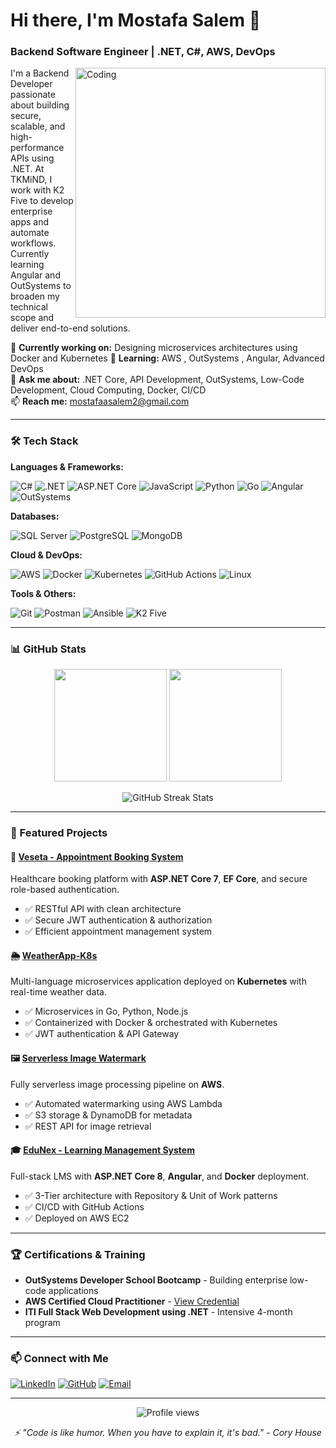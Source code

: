 # Hi there, I'm Mostafa Salem 👋

### Backend Software Engineer | .NET, C#, AWS, DevOps

<img align="right" alt="Coding" width="400" src="https://user-images.githubusercontent.com/74038190/229223263-cf2e4b07-2615-4f87-9c38-e37600f8381a.gif">

I'm a Backend Developer passionate about building secure, scalable, and high-performance APIs using .NET.
At TKMiND, I work with K2 Five to develop enterprise apps and automate workflows.
Currently learning Angular and OutSystems to broaden my technical scope and deliver end-to-end solutions.


🔭 **Currently working on:** Designing microservices architectures using Docker and Kubernetes 
🌱 **Learning:** AWS , OutSystems , Angular, Advanced DevOps  
💬 **Ask me about:** .NET Core, API Development, OutSystems, Low-Code Development, Cloud Computing, Docker, CI/CD  
📫 **Reach me:** mostafaasalem2@gmail.com  

---

### 🛠️ Tech Stack

**Languages & Frameworks:**

![C#](https://img.shields.io/badge/C%23-239120?style=for-the-badge&logo=c-sharp&logoColor=white)
![.NET](https://img.shields.io/badge/.NET-512BD4?style=for-the-badge&logo=dotnet&logoColor=white)
![ASP.NET Core](https://img.shields.io/badge/ASP.NET_Core-512BD4?style=for-the-badge&logo=dotnet&logoColor=white)
![JavaScript](https://img.shields.io/badge/JavaScript-F7DF1E?style=for-the-badge&logo=javascript&logoColor=black)
![Python](https://img.shields.io/badge/Python-3776AB?style=for-the-badge&logo=python&logoColor=white)
![Go](https://img.shields.io/badge/Go-00ADD8?style=for-the-badge&logo=go&logoColor=white)
![Angular](https://img.shields.io/badge/Angular-DD0031?style=for-the-badge&logo=angular&logoColor=white)
![OutSystems](https://img.shields.io/badge/OutSystems-E60000?style=for-the-badge&logo=outsystems&logoColor=white)

**Databases:**

![SQL Server](https://img.shields.io/badge/SQL_Server-CC2927?style=for-the-badge&logo=microsoft-sql-server&logoColor=white)
![PostgreSQL](https://img.shields.io/badge/PostgreSQL-316192?style=for-the-badge&logo=postgresql&logoColor=white)
![MongoDB](https://img.shields.io/badge/MongoDB-47A248?style=for-the-badge&logo=mongodb&logoColor=white)

**Cloud & DevOps:**

![AWS](https://img.shields.io/badge/AWS-232F3E?style=for-the-badge&logo=amazon-aws&logoColor=white)
![Docker](https://img.shields.io/badge/Docker-2496ED?style=for-the-badge&logo=docker&logoColor=white)
![Kubernetes](https://img.shields.io/badge/Kubernetes-326CE5?style=for-the-badge&logo=kubernetes&logoColor=white)
![GitHub Actions](https://img.shields.io/badge/GitHub_Actions-2088FF?style=for-the-badge&logo=github-actions&logoColor=white)
![Linux](https://img.shields.io/badge/Linux-FCC624?style=for-the-badge&logo=linux&logoColor=black)

**Tools & Others:**

![Git](https://img.shields.io/badge/Git-F05032?style=for-the-badge&logo=git&logoColor=white)
![Postman](https://img.shields.io/badge/Postman-FF6C37?style=for-the-badge&logo=postman&logoColor=white)
![Ansible](https://img.shields.io/badge/Ansible-EE0000?style=for-the-badge&logo=ansible&logoColor=white)
![K2 Five](https://img.shields.io/badge/K2_Five-0066CC?style=for-the-badge&logo=data:image/png;base64,iVBORw0KGgoAAAANSUhEUgAAAA4AAAAOCAYAAAAfSC3RAAAABHNCSVQICAgIfAhkiAAAAAlwSFlzAAAA7AAAAOwBeShxvQAAABl0RVh0U29mdHdhcmUAd3d3Lmlua3NjYXBlLm9yZ5vuPBoAAADLSURBVCiRY2AYBaNgFIyCUTAKRgEpgJmZeQMDA8N/MJufnz8fXRMDAwPDf1QAU8P/ERsbGxuYRkZG5v9kACYGBgYGdE1gJ6Jr+E9OaDEwMDBiOJGcaDwEyEkGZFdjaDx69Cg5TkTXCLYC3YkYpaMkYUKSBlKdSFI0kqSBlGgkOhpJikZiopHkaCQ6GkmORoKikaxoJCoaSY5GvNFIdjTijUaSo5Gsh5KCHkpK+vAa6O2hHAWjYBSMglEwCkbBKBgFo2AUjAICAQBvejMfDhRU1gAAAABJRU5ErkJggg==&logoColor=white)

---

### 📊 GitHub Stats

<p align="center">
  <img height="180em" src="https://github-readme-stats.vercel.app/api?username=moostafasal&show_icons=true&theme=tokyonight&include_all_commits=true&count_private=true"/>
  <img height="180em" src="https://github-readme-stats.vercel.app/api/top-langs/?username=moostafasal&layout=compact&langs_count=8&theme=tokyonight"/>
</p>

<p align="center">
  <img src="https://github-readme-streak-stats.demolab.com/?user=moostafasal&theme=tokyonight" alt="GitHub Streak Stats"/>
</p>

---

### 🚀 Featured Projects

#### 🏥 [Veseta - Appointment Booking System](https://github.com/moostafasal/Veseta-API)
Healthcare booking platform with **ASP.NET Core 7**, **EF Core**, and secure role-based authentication.
- ✅ RESTful API with clean architecture
- ✅ Secure JWT authentication & authorization
- ✅ Efficient appointment management system

#### 🌦️ [WeatherApp-K8s](https://github.com/moostafasal/WeatherApp-K8s)
Multi-language microservices application deployed on **Kubernetes** with real-time weather data.
- ✅ Microservices in Go, Python, Node.js
- ✅ Containerized with Docker & orchestrated with Kubernetes
- ✅ JWT authentication & API Gateway

#### 🖼️ [Serverless Image Watermark](https://github.com/moostafasal/serverless-image-watermark)
Fully serverless image processing pipeline on **AWS**.
- ✅ Automated watermarking using AWS Lambda
- ✅ S3 storage & DynamoDB for metadata
- ✅ REST API for image retrieval

#### 🎓 [EduNex - Learning Management System](https://github.com/moostafasal/EdunexBack)
Full-stack LMS with **ASP.NET Core 8**, **Angular**, and **Docker** deployment.
- ✅ 3-Tier architecture with Repository & Unit of Work patterns
- ✅ CI/CD with GitHub Actions
- ✅ Deployed on AWS EC2

---

### 🏆 Certifications & Training

- **OutSystems Developer School Bootcamp** - Building enterprise low-code applications
- **AWS Certified Cloud Practitioner** - [View Credential](https://www.credly.com/badges/your-badge-id)
- **ITI Full Stack Web Development using .NET** - Intensive 4-month program

---

### 📫 Connect with Me

[![LinkedIn](https://img.shields.io/badge/LinkedIn-0077B5?style=for-the-badge&logo=linkedin&logoColor=white)](https://linkedin.com/in/mostafasal)
[![GitHub](https://img.shields.io/badge/GitHub-100000?style=for-the-badge&logo=github&logoColor=white)](https://github.com/moostafasal)
[![Email](https://img.shields.io/badge/Email-D14836?style=for-the-badge&logo=gmail&logoColor=white)](mailto:mostafaasalem2@gmail.com)

---

<p align="center">
  <img src="https://komarev.com/ghpvc/?username=moostafasal&label=Profile%20Views&color=0e75b6&style=flat" alt="Profile views" />
</p>

<p align="center">
  <i>⚡ "Code is like humor. When you have to explain it, it's bad." - Cory House</i>
</p>
